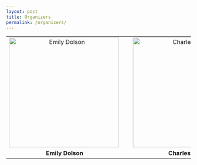 ```yaml
---
layout: post
title: Organizers
permalink: /organizers/
---
```


|   |  ||
| :------------------: |--------------------------------------------------------------------------------------------------------------| :------------------: |
| <img class="p1" src="http://cse.msu.edu/~dolsonem/wordpress/wp-content/uploads/2014/09/DolsonHeadshot-225x300.jpg" align="left" alt="Emily Dolson" height="300">  |                                                         | <img class="p2" src="http://www.ofria.com/OfriaPhoto-web.jpg" align="right" alt="Charles Ofria" height="300">  |
| **Emily Dolson**  |                                                                                  | **Charles Ofria**  |

